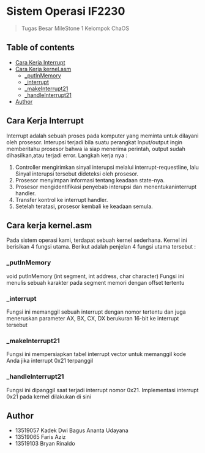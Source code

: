 # Sistem Operasi IF2230
> Tugas Besar MileStone 1 Kelompok ChaOS


## Table of contents
* [Cara Kerja Interrupt](#Cara_Kerja_Interrupt)
* [Cara Kerja kernel.asm](#Cara_Kerja_kernel.asm)
  * [_putInMemory](#_putInMemory)
  * [_interrupt](#_interrupt)
  * [_makeInterrupt21](#_makeInterrupt21)
  * [_handleInterrupt21](#_handleInterrupt21)
* [Author](#author)

## Cara Kerja Interrupt
Interrupt adalah sebuah proses pada komputer yang meminta untuk dilayani oleh prosesor. Interupsi terjadi bila suatu perangkat Input/output ingin memberitahu prosesor bahwa ia siap menerima perintah, output sudah dihasilkan,atau terjadi error.
Langkah kerja nya : 
1. Controller mengirimkan sinyal interupsi melalui interrupt-requestline, lalu Sinyal interupsi tersebut dideteksi oleh prosesor. 
2. Prosesor menyimpan informasi tentang keadaan state-nya. 
3. Prosesor mengidentifikasi penyebab interupsi dan menentukaninterrupt handler. 
4. Transfer kontrol ke interrupt handler.
5. Setelah teratasi, prosesor kembali ke keadaan semula. 

## Cara kerja kernel.asm 
Pada sistem operasi kami, terdapat sebuah kernel sederhana. Kernel ini berisikan 4 fungsi utama. 
Berikut adalah penjelan 4 fungsi utama tersebut : 

### _putInMemory
void putInMemory (int segment, int address, char character)
Fungsi ini menulis sebuah karakter pada segment memori dengan offset tertentu


### _interrupt
Fungsi ini memanggil sebuah interrupt dengan nomor tertentu dan juga meneruskan
parameter AX, BX, CX, DX berukuran 16-bit ke interrupt tersebut


### _makeInterrupt21
Fungsi ini mempersiapkan tabel interrupt vector untuk memanggil kode Anda jika
interrupt 0x21 terpanggil



### _handleInterrupt21
Fungsi ini dipanggil saat terjadi interrupt nomor 0x21. Implementasi interrupt 0x21 pada
kernel dilakukan di sini


## Author
* 13519057 Kadek Dwi Bagus Ananta Udayana
* 13519065 Faris Aziz
* 13519103 Bryan Rinaldo
